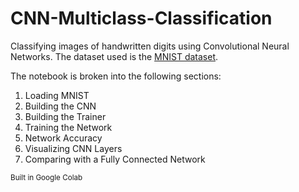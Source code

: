 # CNN-Multiclass-Classification

Classifying images of handwritten digits using Convolutional Neural Networks. The dataset used is the [MNIST dataset](https://en.wikipedia.org/wiki/MNIST_database).

The notebook is broken into the following sections:
1. Loading MNIST 
2. Building the CNN
3. Building the Trainer
4. Training the Network
5. Network Accuracy
6. Visualizing CNN Layers
7. Comparing with a Fully Connected Network


<sub>Built in Google Colab</sub>
